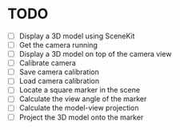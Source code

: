 # TODO

- [ ] Display a 3D model using SceneKit
- [ ] Get the camera running
- [ ] Display a 3D model on top of the camera view
- [ ] Calibrate camera
- [ ] Save camera calibration
- [ ] Load camera calibration
- [ ] Locate a square marker in the scene
- [ ] Calculate the view angle of the marker
- [ ] Calculate the model-view projection
- [ ] Project the 3D model onto the marker
